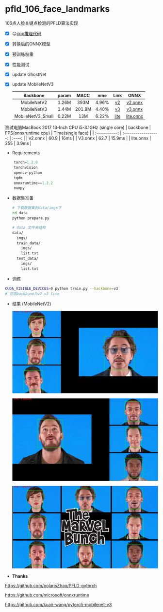 # pfld_106_face_landmarks
106点人脸关键点检测的PFLD算法实现

- [x] 😊[cpp推理代码 ](https://github.com/Hsintao/pfld-ncnn)

- [x] 转换后的ONNX模型

- [x] 预训练权重

- [x] 性能测试 

- [x] update GhostNet

- [x] update MobileNetV3 

  |     Backbone      | param |  MACC  |  nme  |              Link              | ONNX |
  | :---------------: | :---: | :----: | :---: | :----------------------------: | :--: |
  |    MobileNetV2    | 1.26M |  393M  | 4.96% |    [v2](checkpoint/v2/v2.pth)    | [v2.onnx](output/v2.onnx) |
  |    MobileNetV3    | 1.44M | 201.8M | 4.40% |    [v3](checkpoint/v3/v3.pth)    | [v3.onnx](output/v3.onnx) |
  | MobileNetV3_Small | 0.22M | 13M | 6.22% | [lite](checkpoint/lite/lite.pth) | [lite.onnx](output/lite.onnx) |

测试电脑MacBook 2017 13-Inch   CPU i5-3.1GHz (single core)
|   backbone    | FPS(onnxruntime cpu) |  Time(single face)  |
| :-----------: | :------------------: | :----: |
|    v2.onnx    |         60.9         |  16ms  |
|    V3.onnx    |         62.7         | 15.9ms |
| lite.onnx |        255        | 3.9ms |

-  Requirements

```python
    torch=1.2.0
    torchvision
    opencv-python
    tqdm
    onnxruntime==1.2.2
    numpy
```


- 数据集准备

  ```bash
  # 下载数据集到data/imgs下
  cd data
  python prepare.py
  ```
  ```bash
  # data 文件夹结构
  data/
    imgs/
    train_data/
      imgs/
      list.txt
    test_data/
      imgs/
      list.txt
  ```
  
-  训练

  ```bash
  CUDA_VISIBLE_DEVICES=0 python train.py --backbone=v3
  # 可选backbone为v2 v3 lite
  ```
  
- 结果 (MobileNetV2)

  ![](./output/result_1.jpg)
  
  
  ![](./output/result_2.jpg)
  
  
  ![](./output/result_3.jpg)
  
 - **Thanks**

https://github.com/polarisZhao/PFLD-pytorch

https://github.com/microsoft/onnxruntime

https://github.com/kuan-wang/pytorch-mobilenet-v3